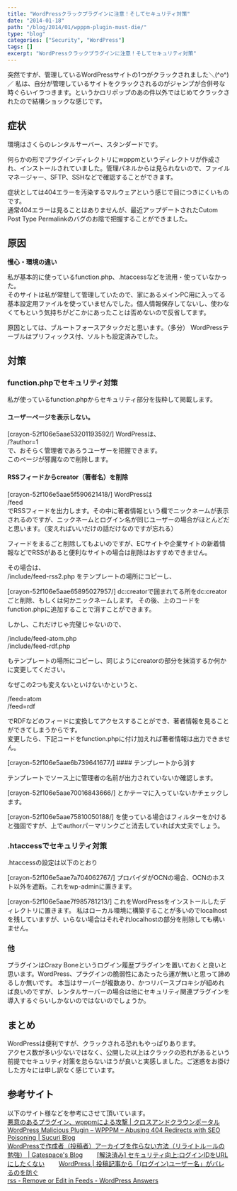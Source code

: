 ```yaml
---
title: "WordPressクラックプラグインに注意！そしてセキュリティ対策"
date: "2014-01-18"
path: "/blog/2014/01/wpppm-plugin-must-die/"
type: "blog"
categories: ["Security", "WordPress"]
tags: []
excerpt: "WordPressクラックプラグインに注意！そしてセキュリティ対策"
---
```


突然ですが、管理しているWordPressサイトの1つがクラックされました＼(^o^)／ 私は、自分が管理しているサイトをクラックされるのがジャンプが合併号な時ぐらいイラつきます。というかロリポップのあの件以外ではじめてクラックされたので結構ショックな感じです。

## 症状

環境はさくらのレンタルサーバー、スタンダードです。

何らかの形でプラグインディレクトリにwpppmというディレクトリが作成され、インストールされていました。管理パネルからは見られないので、ファイルマネージャー、SFTP、SSHなどで確認することができます。

症状としては404エラーを汚染するマルウェアという感じで目につきにくいものです。   
 通常404エラーは見ることはありませんが、最近アップデートされたCutom Post Type Permalinkのバグのお陰で把握することができました。

## 原因

**慢心・環境の違い**

私が基本的に使っているfunction.php、.htaccessなどを流用・使っていなかった。   
 そのサイトは私が常駐して管理していたので、家にあるメインPC用に入ってる基本設定用ファイルを使っていませんでした。個人情報保存してないし、使わなくてもという気持ちがどこかにあったことは否めないので反省してます。

原因としては、ブルートフォースアタックだと思います。（多分） WordPressテーブルはプリフィックス付、ソルトも設定済みでした。

## 対策

### function.phpでセキュリティ対策

私が使っているfunction.phpからセキュリティ部分を抜粋して掲載します。

#### ユーザーページを表示しない。

 [crayon-52f106e5aae53201193592/] WordPressは、   
 /?author=1   
 で、おそらく管理者であろうユーザーを把握できます。   
 このページが邪魔なので削除します。

#### RSSフィードからcreator（著者名）を削除

 [crayon-52f106e5aae5f590621418/] WordPressは   
 /feed   
 でRSSフィードを出力します。その中に著者情報という欄でニックネームが表示されるのですが、ニックネームとログイン名が同じユーザーの場合がほとんどだと思います。（変えればいいだけの話だけなのですが忘れる）

フィードをまるごと削除してもよいのですが、ECサイトや企業サイトの新着情報などでRSSがあると便利なサイトの場合は削除はおすすめできません。

その場合は、   
 /include/feed-rss2.php をテンプレートの場所にコピーし、

 [crayon-52f106e5aae65895027957/] dc:creatorで囲まれてる所をdc:creatorごと削除、もしくは何かニックネームします。 その後、上のコードをfunction.phpに追加することで消すことができます。

しかし、これだけじゃ完璧じゃないので、

/include/feed-atom.php   
 /include/feed-rdf.php

もテンプレートの場所にコピーし、同じようにcreatorの部分を抹消するか何かに変更してください。

なぜこの2つも変えないといけないかというと、

/feed=atom   
 /feed=rdf

でRDFなどのフィードに変換してアクセスすることができ、著者情報を見ることができてしまうからです。   
 変更したら、下記コードをfunction.phpに付け加えれば著者情報は出力できません。

 [crayon-52f106e5aae6b739641677/] #### テンプレートから消す

テンプレートでソース上に管理者の名前が出力されていないか確認します。

 [crayon-52f106e5aae70016843666/] とかテーマに入っていないかチェックします。

 [crayon-52f106e5aae75810050188/] を使っている場合はフィルターをかけると強固ですが、上でauthorパーマリンクごと消去していれば大丈夫でしょう。

### .htaccessでセキュリティ対策

.htaccessの設定は以下のとおり

 [crayon-52f106e5aae7a704062767/] プロバイダがOCNの場合、OCNのホスト以外を遮断。これをwp-adminに置きます。

 [crayon-52f106e5aae7f985781213/] これをWordPressをインストールしたディレクトリに置きます。 私はローカル環境に構築することが多いのでlocalhostを残していますが、いらない場合はそれぞれlocalhostの部分を削除しても構いません。

### 他

プラグインはCrazy Boneというログイン履歴プラグインを置いておくと良いと思います。WordPress、プラグインの脆弱性にあたったら運が無いと思って諦めるしか無いです。 本当はサーバーが複数あり、かつリバースプロキシが組めれば良いのですが、レンタルサーバーの場合は他にセキュリティ関連プラグインを導入するぐらいしかないのではないのでしょうか。

## まとめ

WordPressは便利ですが、クラックされる恐れもやっぱりあります。   
 アクセス数が多い少ないではなく、公開した以上はクラックの恐れがあるという前提でセキュリティ対策を怠らないほうが良いと実感しました。ご迷惑をお掛けした方々には申し訳なく感じています。

## 参考サイト

以下のサイト様などを参考にさせて頂いています。   
[悪意のあるプラグイン、wpppmによる攻撃 | クロスアンドクラウンポータル](http://candc-portal.com/?p=100)  
[WordPress Malicious Plugin – WPPPM – Abusing 404 Redirects with SEO Poisoning | Sucuri Blog](http://wp.me/p2Ez87-1Ox)  
[WordPressで作成者（投稿者）アーカイブを作らない方法（リライトルールの勉強） | Gatespace's Blog](http://wp.me/p2UPED-1l)　　 [[解決済み] セキュリティ向上:ログインIDをURLにしたくない](http://ja.forums.wordpress.org/topic/12262)　　 [WordPress | 投稿記事から「(ログイン)ユーザー名」がバレるのを防ぐ](http://kwski.net/wordpress/1027/)  
[rss - Remove or Edit <creator>in Feeds - WordPress Answers</creator>](http://wordpress.stackexchange.com/questions/47726/remove-or-edit-dccreatorin-feeds)
